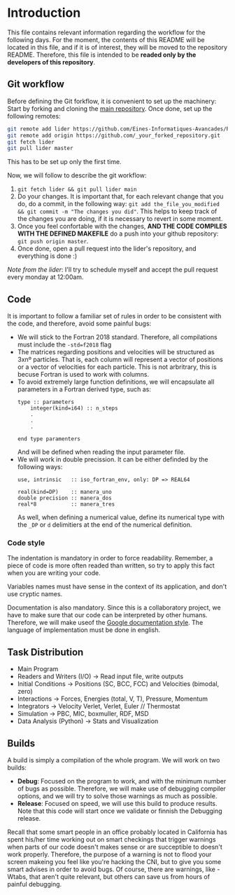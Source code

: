 # Introduction
This file contains relevant information regarding the workflow for the following days. For the moment,
the contents of this README will be located in this file, and if it is of interest, they will be moved
to the repository README. Therefore, this file is intended to be **readed only by the developers of this repository**.

## Git workflow
Before defining the Git forkflow, it is convenient to set up the machinery:
Start by forking and cloning the [main repository](https://github.com/Eines-Informatiques-Avancades/Project_I).
Once done, set up the following remotes:
```bash
git remote add lider https://github.com/Eines-Informatiques-Avancades/Project_I.git
git remote add origin https://github.com/_your_forked_repository.git
git fetch lider
git pull lider master
```

This has to be set up only the first time.

Now, we will follow to describe the git workflow:

1. `git fetch lider && git pull lider main`
2. Do your changes. It is important that, for each relevant change that you do, do a commit, in the following way: `git add the_file_you_modified && git commit -m "The changes you did"`. This helps 
to keep track of the changes you are doing, if it is necessary to revert in some moment.
2. Once you feel confortable with the changes, **AND THE CODE COMPILES WITH THE DEFINED MAKEFILE** do a push into your github repository: `git push origin master`.
3. Once done, open a pull request into the lider's repository, and everything is done :)

_Note from the lider_: I'll try to schedule myself and accept the pull request every monday at 12:00am.

## Code
It is important to follow a familiar set of rules in order to be consistent with the code, and therefore, avoid some painful bugs:

- We will stick to the Fortran 2018 standard. Therefore, all compilations must include the `-std=f2018` flag
- The matrices regarding positions and velocities will be structured as 3xnº particles. That is, each column will represent a vector of positions or a vector of velocities for each particle. This is not arbritrary, this is becuse Fortran is used to work with columns.
- To avoid extremely large function definitions, we will encapsulate all parameters in a Fortran derived type, such as:
    ```Fortran
    type :: parameters
        integer(kind=i64) :: n_steps
        .
        .
        .

    end type paramenters
    ```
    And will be defined when reading the input parameter file.
- We will work in double precission. It can be either definded by the following ways:
    ```Fortran
    use, intrinsic   :: iso_fortran_env, only: DP => REAL64
    
    real(kind=DP)    :: manera_uno
    double precision :: manera_dos
    real*8           :: manera_tres 
    ```
    As well, when defining a numerical value, define its numerical type with the `_DP` or `d` delimitiers at the end of the numerical definition.
### Code style

The indentation is mandatory in order to force readability. Remember, a piece of code is more often readed than written, so try to apply this fact when you are writing your code. 

Variables names must have sense in the context of its application, and don't use cryptic names.

Documentation is also mandatory. Since this is a collaboratory project, we have to make sure that our code can be interpreted by other humans. Therefore, we will make useof the [Google documentation style](https://sphinxcontrib-napoleon.readthedocs.io/en/latest/example_google.html). The language of implementation must be done in english.

## Task Distribution
- Main Program
- Readers and Writers (I/O) &rarr; Read input file, write outputs
- Initial Conditions &rarr; Positions (SC, BCC, FCC) and Velocities (bimodal, zero)
- Interactions &rarr; Forces, Energies (total, V, T), Pressure, Momentum
- Integrators &rarr; Velocity Verlet, Verlet, Euler // Thermostat
- Simulation &rarr; PBC, MIC, boxmuller, RDF, MSD
- Data Analysis (Python) &rarr; Stats and Visualization

## Builds
A build is simply a compilation of the whole program. We will work on two builds:

- **Debug**: Focused on the program to work, and with the minimum number of bugs as possible. Therefore, we will make use of debugging compiler options, and we will try to solve those warnings as much as possible.
- **Release**: Focused on speed, we will use this build to produce results. Note that this code will start once we validate or finnish the Debugging release.

Recall that some smart people in an office probably located in California has spent his/her time working out on smart checkings that trigger warnings when parts of our code doesn't makes sense or are succeptible to doesn't work properly. Therefore, the purpose of a warning is not to flood your screen makeing you feel like you're hacking the CNI, but to give you some smart advises in order to avoid bugs. Of course, there are warnings, like -Wtabs, that aren't quite relevant, but others can save us from hours of painful debugging.